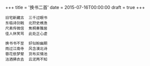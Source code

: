 +++
title = '换书二首'
date = 2015-07-16T00:00:00
draft = true
+++

```text
旧宅新藏古  三千过眼书
东临诗剑戟  北狩史樵渔
尺素传微信  焦桐奏雅居
佳人休笑骂  此处正心虚

换书书不至  好似盼幽期
雨过江南寺  风含漠北诗
蓉花依梦辇  货布买情池
沽酒拂衣去  云泥两不知
```
